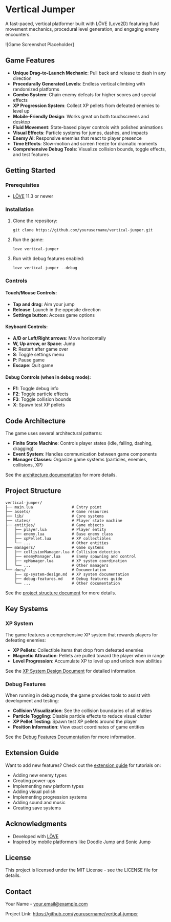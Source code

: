 # Vertical Jumper

A fast-paced, vertical platformer built with LÖVE (Love2D) featuring fluid movement mechanics, procedural level generation, and engaging enemy encounters.

![Game Screenshot Placeholder]

## Game Features

- **Unique Drag-to-Launch Mechanic**: Pull back and release to dash in any direction
- **Procedurally Generated Levels**: Endless vertical climbing with randomized platforms
- **Combo System**: Chain enemy defeats for higher scores and special effects
- **XP Progression System**: Collect XP pellets from defeated enemies to level up
- **Mobile-Friendly Design**: Works great on both touchscreens and desktop
- **Fluid Movement**: State-based player controls with polished animations
- **Visual Effects**: Particle systems for jumps, dashes, and impacts
- **Enemy AI**: Responsive enemies that react to player presence
- **Time Effects**: Slow-motion and screen freeze for dramatic moments
- **Comprehensive Debug Tools**: Visualize collision bounds, toggle effects, and test features

## Getting Started

### Prerequisites

- [LÖVE](https://love2d.org/) 11.3 or newer

### Installation

1. Clone the repository:
   ```
   git clone https://github.com/yourusername/vertical-jumper.git
   ```

2. Run the game:
   ```
   love vertical-jumper
   ```

3. Run with debug features enabled:
   ```
   love vertical-jumper --debug
   ```

### Controls

#### Touch/Mouse Controls:
- **Tap and drag**: Aim your jump
- **Release**: Launch in the opposite direction
- **Settings button**: Access game options

#### Keyboard Controls:
- **A/D or Left/Right arrows**: Move horizontally
- **W, Up arrow, or Space**: Jump
- **R**: Restart after game over
- **S**: Toggle settings menu
- **P**: Pause game
- **Escape**: Quit game

#### Debug Controls (when in debug mode):
- **F1**: Toggle debug info
- **F2**: Toggle particle effects
- **F3**: Toggle collision bounds
- **X**: Spawn test XP pellets

## Code Architecture

The game uses several architectural patterns:

- **Finite State Machine**: Controls player states (idle, falling, dashing, dragging)
- **Event System**: Handles communication between game components
- **Manager Classes**: Organize game systems (particles, enemies, collisions, XP)

See the [architecture documentation](docs/architecture.md) for more details.

## Project Structure

```
vertical-jumper/
├── main.lua                 # Entry point
├── assets/                  # Game resources
├── lib/                     # Core systems
├── states/                  # Player state machine
├── entities/                # Game objects
│   ├── player.lua           # Player entity
│   ├── enemy.lua            # Base enemy class
│   ├── xpPellet.lua         # XP collectibles
│   └── ...                  # Other entities
├── managers/                # Game systems
│   ├── collisionManager.lua # Collision detection
│   ├── enemyManager.lua     # Enemy spawning and control
│   ├── xpManager.lua        # XP system coordination
│   └── ...                  # Other managers
└── docs/                    # Documentation
    ├── xp-system-design.md  # XP system documentation
    ├── debug-features.md    # Debug features guide
    └── ...                  # Other documentation
```

See the [project structure document](docs/project-structure.md) for more details.

## Key Systems

### XP System

The game features a comprehensive XP system that rewards players for defeating enemies:

- **XP Pellets**: Collectible items that drop from defeated enemies
- **Magnetic Attraction**: Pellets are pulled toward the player when in range
- **Level Progression**: Accumulate XP to level up and unlock new abilities

See the [XP System Design Document](docs/xp-system-design.md) for detailed information.

### Debug Features

When running in debug mode, the game provides tools to assist with development and testing:

- **Collision Visualization**: See the collision boundaries of all entities
- **Particle Toggling**: Disable particle effects to reduce visual clutter
- **XP Pellet Testing**: Spawn test XP pellets around the player
- **Position Information**: View exact coordinates of game entities

See the [Debug Features Documentation](docs/debug-features.md) for more information.

## Extension Guide

Want to add new features? Check out the [extension guide](docs/extending.md) for tutorials on:

- Adding new enemy types
- Creating power-ups
- Implementing new platform types
- Adding visual polish
- Implementing progression systems
- Adding sound and music
- Creating save systems

## Acknowledgments

- Developed with [LÖVE](https://love2d.org/)
- Inspired by mobile platformers like Doodle Jump and Sonic Jump

## License

This project is licensed under the MIT License - see the LICENSE file for details.

## Contact

Your Name - your.email@example.com

Project Link: https://github.com/yourusername/vertical-jumper